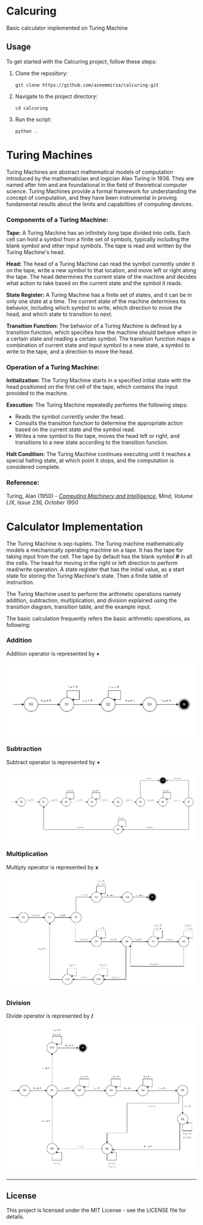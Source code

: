 # Calcuring
Basic calculator implemented on Turing Machine

## Usage
To get started with the Calcuring project, follow these steps:

1. Clone the repository:
    ```
    git clone https://github.com/azeemmirza/calcuring.git
    ```
2. Navigate to the project directory:
    ```
    cd calcuring
    ```
3. Run the script:
    ```
    python .
    ```

# Turing Machines

Turing Machines are abstract mathematical models of computation introduced by the mathematician and logician Alan Turing in 1936. They are named after him and are foundational in the field of theoretical computer science. Turing Machines provide a formal framework for understanding the concept of computation, and they have been instrumental in proving fundamental results about the limits and capabilities of computing devices.

### Components of a Turing Machine:
**Tape:** A Turing Machine has an infinitely long tape divided into cells. Each cell can hold a symbol from a finite set of symbols, typically including the blank symbol and other input symbols. The tape is read and written by the Turing Machine's head.

**Head:** The head of a Turing Machine can read the symbol currently under it on the tape, write a new symbol to that location, and move left or right along the tape. The head determines the current state of the machine and decides what action to take based on the current state and the symbol it reads.

**State Register:** A Turing Machine has a finite set of states, and it can be in only one state at a time. The current state of the machine determines its behavior, including which symbol to write, which direction to move the head, and which state to transition to next.

**Transition Function:** The behavior of a Turing Machine is defined by a transition function, which specifies how the machine should behave when in a certain state and reading a certain symbol. The transition function maps a combination of current state and input symbol to a new state, a symbol to write to the tape, and a direction to move the head.

### Operation of a Turing Machine:
**Initialization:** The Turing Machine starts in a specified initial state with the head positioned on the first cell of the tape, which contains the input provided to the machine.

**Execution:** The Turing Machine repeatedly performs the following steps:
- Reads the symbol currently under the head. 
- Consults the transition function to determine the appropriate action based on the current state and the symbol read. 
- Writes a new symbol to the tape, moves the head left or right, and transitions to a new state according to the transition function.

**Halt Condition:** The Turing Machine continues executing until it reaches a special halting state, at which point it stops, and the computation is considered complete.


### Reference:
Turing, Alan (1950) - _[Computing Machinery and Intelligence](https://academic.oup.com/mind/article/LIX/236/433/986238), Mind, Volume LIX, Issue 236, October 1950_

# Calculator Implementation

The Turing Machine is sep-tuplets. The Turing machine mathematically models a mechanically operating machine on a tape. It has the tape for taking input from the cell. The tape by default has the blank symbol **#** in all the cells. The head for moving in the right or left direction to perform read/write operation. A state register that has the initial value, as a start state for storing the Turing Machine's state. Then a finite table of instruction. 

The Turing Machine used to perform the arithmetic operations namely addition, subtraction, multiplication, and division explained using the transition diagram, transition table, and the example input.

The basic calculation frequently refers the basic arithmetic operations, as following:

### Addition

Addition operator is represented by **+**

![turing-machine-addition-operation](imgs/addition.png)

### Subtraction

Subtract operator is represented by **+**

![turing-machine-subtraction-operation](imgs/subtraction.png)

### Multiplication

Multiply operator is represented by **x**

![turing-machine-multiplication-operation](imgs/multiplication.png)

### Division
Divide operator is represented by **/**

![turing-machine-division-operation](imgs/division.png)

---
## License
This project is licensed under the MIT License - see the LICENSE file for details.
